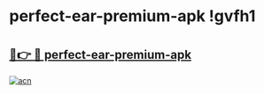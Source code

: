 # perfect-ear-premium-apk !gvfh1

# <h2><a href="https://d4mvyf.esa.edu.pl?title=perfect-ear-premium-apk&ref=gvfh1">🔗👉 🔴 perfect-ear-premium-apk</a></h2>

[![acn](https://github.com/user-attachments/assets/0f9c940e-d8b0-45ae-aac7-cd30a18b3e1c)](https://d4mvyf.esa.edu.pl?title=perfect-ear-premium-apk&ref=gvfh1)

